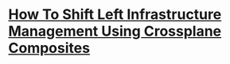 # [How To Shift Left Infrastructure Management Using Crossplane Composites](https://youtu.be/AtbS1u2j7po)
